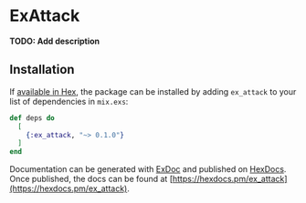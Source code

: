 # ExAttack

**TODO: Add description**

## Installation

If [available in Hex](https://hex.pm/docs/publish), the package can be installed
by adding `ex_attack` to your list of dependencies in `mix.exs`:

```elixir
def deps do
  [
    {:ex_attack, "~> 0.1.0"}
  ]
end
```

Documentation can be generated with [ExDoc](https://github.com/elixir-lang/ex_doc)
and published on [HexDocs](https://hexdocs.pm). Once published, the docs can
be found at [https://hexdocs.pm/ex_attack](https://hexdocs.pm/ex_attack).

